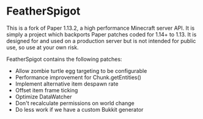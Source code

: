 FeatherSpigot
===========

This is a fork of Paper 1.13.2, a high performance Minecraft server API. It is simply a project which backports Paper patches coded for 1.14+ to 1.13. It is designed for and used on a production server but is not intended for public use, so use at your own risk.

FeatherSpigot contains the following patches:

* Allow zombie turtle egg targeting to be configurable
* Performance improvement for Chunk.getEntities()
* Implement alternative item despawn rate
* Offset item frame ticking 
* Optimize DataWatcher
* Don't recalculate permissions on world change
* Do less work if we have a custom Bukkit generator
 
